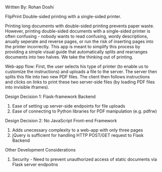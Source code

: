 Written By: Rohan Doshi

FlipPrint
Double-sided printing with a single-sided printer.

Printing long documents with double-sided printing prevents paper waste. However, printing double-sided documents with a single-sided printer is often confusing - nobody wants to read confusing, wordy descriptions, anually seperate and reverse pages, or run the risk of inserting pages into the printer incorrectly. This app is meant to simplify this process by providing a simple visual guide that automatically splits and rearranges documents into two halves. We take the thinking out of printing.


Web-app flow:
First, the user selects his type of printer (to enable us to customize the instructions) and uploads a file to the server. The server then splits this file into two new PDF files. The client then follows instructions and clicks on links to print these two server-side files (by loading PDF files into invisible iframes).

Design Decision 1: Flask-framework Backend
1) Ease of setting up server-side endpoints for file uploads
1) Ease of connecting to Python libraries for PDF manipulation (e.g. pdfrw)

Design Decision 2: No JavaScript Front-end Framework
1) Adds unecessary complexity to a web-app with only three pages
2) jQuery is sufficient for handling HTTP POST/GET request to Flask Backend

Other Development Considerations
1) Security - Need to prevent unauthorized access of static documents via Flask server endpoitns


